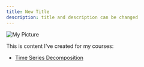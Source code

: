 ```yaml
---
title: New Title
description: title and description can be changed
---
```


![My Picture](/pics)

This is content I've created for my courses:

- [Time Series Decomposition](/TimeSeries/index.md)
